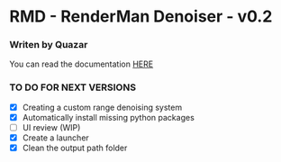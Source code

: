 # RMD - RenderMan Denoiser - v0.2
### Writen by Quazar

You can read the documentation [HERE](https://www.notion.so/RMD-APP-DOCUMENTATION-d6a0277549054f9fbe69b322f65b444f?pvs=4)


### TO DO FOR NEXT VERSIONS 
- [x] Creating a custom range denoising system
- [x] Automatically install missing python packages
- [ ] UI review (WIP)
- [x] Create a launcher
- [x] Clean the output path folder